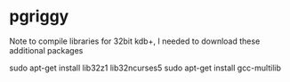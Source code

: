 # pgriggy
Note to compile libraries for 32bit kdb+, I needed to download these additional packages

sudo apt-get install lib32z1 lib32ncurses5
sudo apt-get install gcc-multilib
